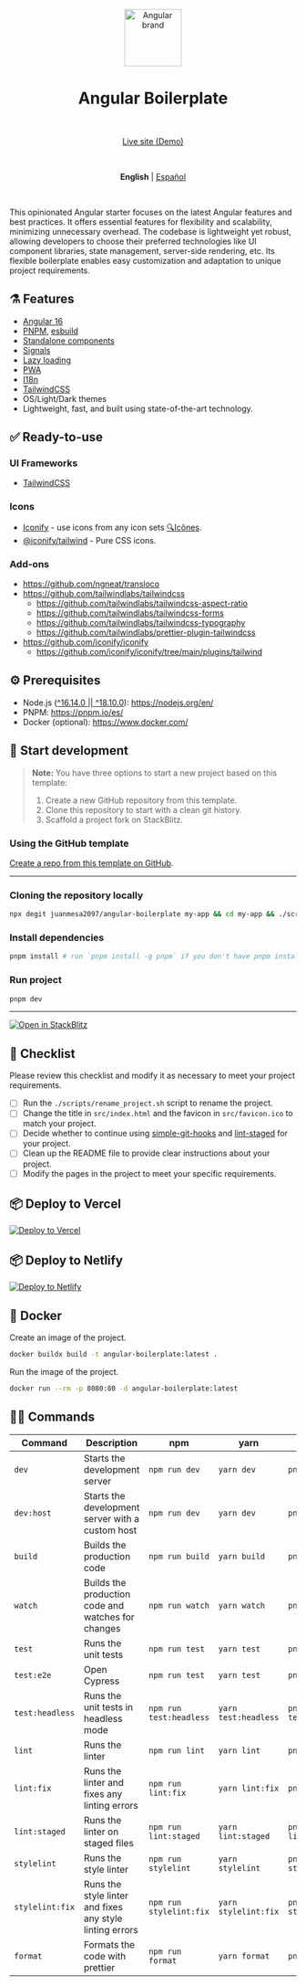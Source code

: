 <p align="center">
  <img src="https://api.iconify.design/logos:angular-icon.svg" alt="Angular brand" width="100" height="100"/>
</p>

<h1 align="center">Angular Boilerplate</h1>

<br>

<p align='center'>
  <a href="https://angularboilerplate.vercel.app/">Live site (Demo)</a>
</p>

<br>

<p align='center'>
  <strong>English</strong> |
  <a href="https://github.com/juanmesa2097/angular-boilerplate/blob/main/README.es-CO.md">Español</a>
</p>

<br>

This opinionated Angular starter focuses on the latest Angular features and best practices. It offers essential features for flexibility and scalability, minimizing unnecessary overhead. The codebase is lightweight yet robust, allowing developers to choose their preferred technologies like UI component libraries, state management, server-side rendering, etc. Its flexible boilerplate enables easy customization and adaptation to unique project requirements.

## ⚗️ Features

- [Angular 16](https://angular.io/docs)
- [PNPM](https://pnpm.io/), [esbuild](https://esbuild.github.io/)
- [Standalone components](https://angular.io/guide/standalone-components)
- [Signals](https://angular.io/guide/signals)
- [Lazy loading](https://angular.io/guide/lazy-loading-ngmodules)
- [PWA](https://angular.io/guide/service-worker-getting-started)
- [I18n](https://ngneat.github.io/transloco/)
- [TailwindCSS](https://tailwindcss.com/)
- OS/Light/Dark themes
- Lightweight, fast, and built using state-of-the-art technology.

## ✅ Ready-to-use

### UI Frameworks

- [TailwindCSS](https://tailwindcss.com/)

### Icons

- [Iconify](https://iconify.design) - use icons from any icon sets [🔍Icônes](https://icones.netlify.app/).
- [@iconify/tailwind](https://docs.iconify.design/usage/css/tailwind/) - Pure CSS icons.

### Add-ons

- <https://github.com/ngneat/transloco>
- <https://github.com/tailwindlabs/tailwindcss>
  - <https://github.com/tailwindlabs/tailwindcss-aspect-ratio>
  - <https://github.com/tailwindlabs/tailwindcss-forms>
  - <https://github.com/tailwindlabs/tailwindcss-typography>
  - <https://github.com/tailwindlabs/prettier-plugin-tailwindcss>
- <https://github.com/iconify/iconify>
  - <https://github.com/iconify/iconify/tree/main/plugins/tailwind>

## ⚙ Prerequisites

- Node.js ([^16.14.0 || ^18.10.0](https://angular.io/guide/versions)): <https://nodejs.org/en/>
- PNPM: <https://pnpm.io/es/>
- Docker (optional): <https://www.docker.com/>

## 🏹 Start development

> **Note:**
> You have three options to start a new project based on this template:
>
> 1. Create a new GitHub repository from this template.
> 2. Clone this repository to start with a clean git history.
> 3. Scaffold a project fork on StackBlitz.

### Using the GitHub template

[Create a repo from this template on GitHub](https://github.com/juanmesa2097/angular-boilerplate/generate).

---

### Cloning the repository locally

```sh
npx degit juanmesa2097/angular-boilerplate my-app && cd my-app && ./scripts/rename_project.sh my-app
```

### Install dependencies

```sh
pnpm install # run `pnpm install -g pnpm` if you don't have pnpm installed
```

### Run project

```sh
pnpm dev
```

---

[![Open in StackBlitz](https://developer.stackblitz.com/img/open_in_stackblitz.svg)](https://stackblitz.com/fork/github/juanmesa2097/angular-boilerplate)

## 📝 Checklist

Please review this checklist and modify it as necessary to meet your project requirements.

- [ ] Run the `./scripts/rename_project.sh` script to rename the project.
- [ ] Change the title in `src/index.html` and the favicon in `src/favicon.ico` to match your project.
- [ ] Decide whether to continue using [simple-git-hooks](https://github.com/toplenboren/simple-git-hooks) and [lint-staged](https://github.com/okonet/lint-staged) for your project.
- [ ] Clean up the README file to provide clear instructions about your project.
- [ ] Modify the pages in the project to meet your specific requirements.

## 📦 Deploy to Vercel

[![Deploy to Vercel](https://vercel.com/button)](https://vercel.com/new/clone?repository-url=https://github.com/juanmesa2097/angular-boilerplate)

## 📦 Deploy to Netlify

[![Deploy to Netlify](https://www.netlify.com/img/deploy/button.svg)](https://app.netlify.com/start/deploy?repository=https://github.com/juanmesa2097/angular-boilerplate)

## 🐳 Docker

Create an image of the project.

```sh
docker buildx build -t angular-boilerplate:latest .
```

Run the image of the project.

```sh
docker run --rm -p 8080:80 -d angular-boilerplate:latest
```

## 🧙‍♂️ Commands

| Command         | Description                                              | npm                     | yarn                 | pnpm                 |
| --------------- | -------------------------------------------------------- | ----------------------- | -------------------- | -------------------- |
| `dev`           | Starts the development server                            | `npm run dev`           | `yarn dev`           | `pnpm dev`           |
| `dev:host`      | Starts the development server with a custom host         | `npm run dev`           | `yarn dev`           | `pnpm dev`           |
| `build`         | Builds the production code                               | `npm run build`         | `yarn build`         | `pnpm build`         |
| `watch`         | Builds the production code and watches for changes       | `npm run watch`         | `yarn watch`         | `pnpm watch`         |
| `test`          | Runs the unit tests                                      | `npm run test`          | `yarn test`          | `pnpm test`          |
| `test:e2e`      | Open Cypress                                             | `npm run test`          | `yarn test`          | `pnpm test`          |
| `test:headless` | Runs the unit tests in headless mode                     | `npm run test:headless` | `yarn test:headless` | `pnpm test:headless` |
| `lint`          | Runs the linter                                          | `npm run lint`          | `yarn lint`          | `pnpm lint`          |
| `lint:fix`      | Runs the linter and fixes any linting errors             | `npm run lint:fix`      | `yarn lint:fix`      | `pnpm lint:fix`      |
| `lint:staged`   | Runs the linter on staged files                          | `npm run lint:staged`   | `yarn lint:staged`   | `pnpm lint:staged`   |
| `stylelint`     | Runs the style linter                                    | `npm run stylelint`     | `yarn stylelint`     | `pnpm stylelint`     |
| `stylelint:fix` | Runs the style linter and fixes any style linting errors | `npm run stylelint:fix` | `yarn stylelint:fix` | `pnpm stylelint:fix` |
| `format`        | Formats the code with prettier                           | `npm run format`        | `yarn format`        | `pnpm format`        |
